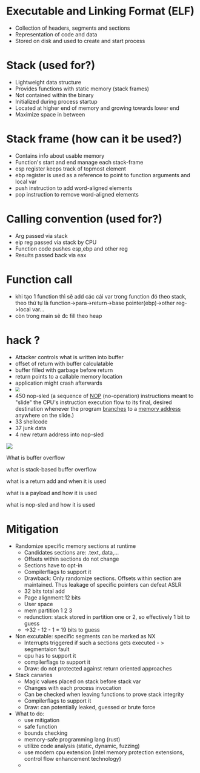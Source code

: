 # Executable and Linking Format (ELF)

* Collection of headers, segments and sections
* Representation of code and data
* Stored on disk and used to create and start process

# Stack (used for?)

* Lightweight data structure
* Provides functions with static memory (stack frames)
* Not contained within the binary
* Initialized during process startup
* Located at higher end of memory and growing towards lower end
* Maximize space in between

# Stack frame (how can it be used?)

* Contains info about usable memory
* Function's start and end manage each stack-frame
* esp register keeps track of topmost element
* ebp register is used as a reference to point to function arguments and local var
* push instruction to add word-aligned elements
* pop instruction to remove word-aligned elements

# Calling convention (used for?)

- Arg passed via stack
- eip reg passed via stack by CPU
- Function code pushes esp,ebp and other reg
- Results passed back via eax 

# Function call

- khi tạo 1 function thì sẽ add các cái var trong function đó theo stack, theo thứ tự là function->para->return->base  pointer(ebp)->other reg->local var...
- còn trong main sẽ đc fill theo heap

# hack ?

- Attacker controls what is written into buffer
- offset of return with buffer calculatable
- buffer filled with garbage before return
- return points to a callable memory location
- application might crash afterwards
- <img src="C:\Users\dangk\Desktop\DVWA\Function_call.png" style="zoom:67%;" />
- 450 nop-sled (a sequence of [NOP](https://en.wikipedia.org/wiki/NOP_(code)) (no-operation) instructions meant to "slide" the CPU's instruction  execution flow to its final, desired destination whenever the program [branches](https://en.wikipedia.org/wiki/Branch_instruction) to a [memory address](https://en.wikipedia.org/wiki/Memory_address) anywhere on the slide.)
- 33 shellcode
- 37 junk data
- 4 new return address into nop-sled

![](C:\Users\dangk\Desktop\DVWA\overflow.png)

What is buffer overflow

what is stack-based buffer overflow

what is a return add and when it is used

what is a payload and how it is used

what is nop-sled and how it is used

# Mitigation

- Randomize specific memory sections at runtime
  - Candidates sections are: .text,.data,...
  - Offsets within sections do not change
  - Sections have to opt-in
  - Compilerflags to support it
  - Drawback: Only randomize sections. Offsets within section are maintained. Thus leakage of specific pointers can defeat ASLR
  - 32 bits total add
  - Page alignment:12 bits
  - User space
  - mem partition 1 2 3
  - redunction: stack stored in partition one or 2, so effectively 1 bit to guess
  - ->32 - 12 - 1 = 19 bits to guess
- Non excutable: specific segments can be marked as NX
  - Interrupts triggered if such a sections gets executed - > segmentaion fault
  - cpu has to support it
  - compilerflags to support it
  - Draw: do not protected against return oriented approaches
- Stack canaries
  - Magic values placed on stack before stack var
  - Changes with each process invocation
  - Can be checked when leaving functions to prove stack integrity
  - Compilerflags to support it
  - Draw: can potentially leaked, guessed or brute force
- What to do: 
  - use mitigation
  - safe function
  - bounds checking
  - memory-safe programming lang (rust)
  - utilize code analysis (static, dynamic, fuzzing)
  - use modern cpu extension (intel memory protection extensions, control flow enhancement technology)
  - 